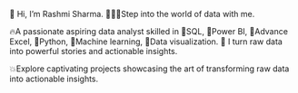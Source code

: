 👋 Hi, I’m Rashmi Sharma.
🏃🏼‍♀️Step into the world of data with me.

🔥A passionate aspiring data analyst skilled in
  📍SQL, 
  📍Power BI, 
  📍Advance Excel, 
  📍Python, 
  📍Machine learning,
  📍Data visualization.
👀 I turn raw data into powerful stories and actionable insights.

💥Explore captivating projects showcasing the art of
   transforming raw data into actionable insights.



<!---
RashmiSharma1191/RashmiSharma1191 is a ✨ special ✨ repository because its `README.md` (this file) appears on your GitHub profile.
You can click the Preview link to take a look at your changes.
--->
